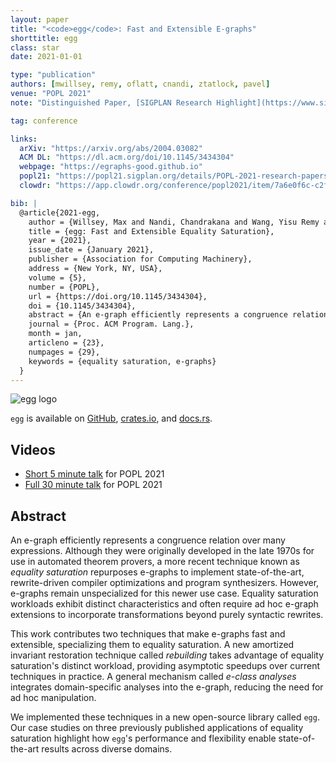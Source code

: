 ```yaml
---
layout: paper
title: "<code>egg</code>: Fast and Extensible E-graphs"
shorttitle: egg
class: star
date: 2021-01-01

type: "publication"
authors: [mwillsey, remy, oflatt, cnandi, ztatlock, pavel]
venue: "POPL 2021"
note: "Distinguished Paper, [SIGPLAN Research Highlight](https://www.sigplan.org/Highlights/Papers/)"

tag: conference

links:
  arXiv: "https://arxiv.org/abs/2004.03082"
  ACM DL: "https://dl.acm.org/doi/10.1145/3434304"
  webpage: "https://egraphs-good.github.io"
  popl21: "https://popl21.sigplan.org/details/POPL-2021-research-papers/23/egg-Fast-and-Extensible-Equality-Saturation"
  clowdr: "https://app.clowdr.org/conference/popl2021/item/7a6e0f6c-c2fb-407a-a8e1-54a01b79a254"

bib: |
  @article{2021-egg,
    author = {Willsey, Max and Nandi, Chandrakana and Wang, Yisu Remy and Flatt, Oliver and Tatlock, Zachary and Panchekha, Pavel},
    title = {egg: Fast and Extensible Equality Saturation},
    year = {2021},
    issue_date = {January 2021},
    publisher = {Association for Computing Machinery},
    address = {New York, NY, USA},
    volume = {5},
    number = {POPL},
    url = {https://doi.org/10.1145/3434304},
    doi = {10.1145/3434304},
    abstract = {An e-graph efficiently represents a congruence relation over many expressions. Although they were originally developed in the late 1970s for use in automated theorem provers, a more recent technique known as equality saturation repurposes e-graphs to implement state-of-the-art, rewrite-driven compiler optimizations and program synthesizers. However, e-graphs remain unspecialized for this newer use case. Equality saturation workloads exhibit distinct characteristics and often require ad-hoc e-graph extensions to incorporate transformations beyond purely syntactic rewrites.  This work contributes two techniques that make e-graphs fast and extensible, specializing them to equality saturation. A new amortized invariant restoration technique called rebuilding takes advantage of equality saturation's distinct workload, providing asymptotic speedups over current techniques in practice. A general mechanism called e-class analyses integrates domain-specific analyses into the e-graph, reducing the need for ad hoc manipulation.  We implemented these techniques in a new open-source library called egg. Our case studies on three previously published applications of equality saturation highlight how egg's performance and flexibility enable state-of-the-art results across diverse domains.},
    journal = {Proc. ACM Program. Lang.},
    month = jan,
    articleno = {23},
    numpages = {29},
    keywords = {equality saturation, e-graphs}
  }
---
```


<div class="right">
  <img style="border: none" src="/assets/egg.png" alt="egg logo"/>
</div>

`egg` is available on
  [GitHub](https://github.com/mwillsey/egg),
  [crates.io](https://crates.io/crates/egg),
  and [docs.rs](https://docs.rs/egg/).

## Videos

- [Short 5 minute talk](https://youtu.be/ap29SzDAzP0) for POPL 2021
- [Full 30 minute talk](https://youtu.be/LKELTEOFY-s) for POPL 2021

## Abstract

An e-graph efficiently represents a congruence relation over many
expressions. Although they were originally developed in the late 1970s
for use in automated theorem provers, a more recent technique known as
*equality saturation* repurposes e-graphs to implement state-of-the-art,
rewrite-driven compiler optimizations and program synthesizers. However,
e-graphs remain unspecialized for this newer use case. Equality
saturation workloads exhibit distinct characteristics and often require
ad hoc e-graph extensions to incorporate transformations beyond purely
syntactic rewrites.

This work contributes two techniques that make e-graphs fast and
extensible, specializing them to equality saturation. A new amortized
invariant restoration technique called *rebuilding* takes advantage of
equality saturation's distinct workload, providing asymptotic speedups
over current techniques in practice. A general mechanism called *e-class
analyses* integrates domain-specific analyses into the e-graph, reducing
the need for ad hoc manipulation.

We implemented these techniques in a new open-source library called
`egg`. Our case studies on three previously published applications of
equality saturation highlight how `egg`'s performance and flexibility
enable state-of-the-art results across diverse domains.
